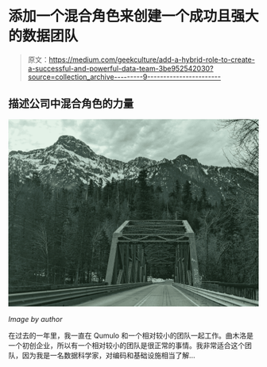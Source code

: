 # 添加一个混合角色来创建一个成功且强大的数据团队

> 原文：<https://medium.com/geekculture/add-a-hybrid-role-to-create-a-successful-and-powerful-data-team-3be952542030?source=collection_archive---------9----------------------->

## 描述公司中混合角色的力量

![](img/69df0b640d782b04e429b96fbd204523.png)

*Image by author*

在过去的一年里，我一直在 Qumulo 和一个相对较小的团队一起工作。曲木洛是一个初创企业，所以有一个相对较小的团队是很正常的事情。我非常适合这个团队，因为我是一名数据科学家，对编码和基础设施相当了解…